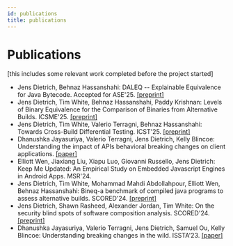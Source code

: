```yaml
---
id: publications
title: publications
---
```


# Publications

[this includes some relevant work completed before the project started]

- Jens Dietrich, Behnaz Hassanshahi: DALEQ -- Explainable Equivalence for Java Bytecode. Accepted for ASE'25. [[preprint]](https://arxiv.org/abs/2508.01530)
- Jens Dietrich, Tim White, Behnaz Hassanshahi, Paddy Krishnan: Levels of Binary Equivalence for the Comparison of Binaries from Alternative Builds. ICSME'25. [[preprint]](https://arxiv.org/abs/2410.08427)
- Jens Dietrich, Tim White, Valerio Terragni, Behnaz Hassanshahi: Towards Cross-Build Differential Testing. ICST'25. [[preprint]](https://www.researchgate.net/profile/Valerio-Terragni/publication/391937833_Towards_Cross-Build_Differential_Testing/links/685bcb3993040b17338d40e9/Towards-Cross-Build-Differential-Testing.pdf)
- Dhanushka Jayasuriya, Valerio Terragni, Jens Dietrich, Kelly Blincoe: Understanding the impact of APIs behavioral breaking changes on client applications. [[paper]](https://dl.acm.org/doi/pdf/10.1145/3643782)
- Elliott Wen, Jiaxiang Liu, Xiapu Luo, Giovanni Russello, Jens Dietrich: Keep Me Updated: An Empirical Study on Embedded Javascript Engines in Android Apps. MSR'24.
- Jens Dietrich, Tim White, Mohammad Mahdi Abdollahpour, Elliott Wen, Behnaz Hassanshahi: Bineq-a benchmark of compiled java programs to assess alternative builds. SCORED'24. [[preprint]](https://www.researchgate.net/profile/Jens-Dietrich-2/publication/383666359_BinEq-A_Benchmark_of_Compiled_Java_Programs_to_Assess_Alternative_Builds/links/66d64c4ef84dd1716c7b8820/BinEq-A-Benchmark-of-Compiled-Java-Programs-to-Assess-Alternative-Builds.pdf)
- Jens Dietrich, Shawn Rasheed, Alexander Jordan, Tim White: On the security blind spots of software composition analysis. SCORED'24. [[preprint]](https://arxiv.org/pdf/2306.05534)
- Dhanushka Jayasuriya, Valerio Terragni, Jens Dietrich, Samuel Ou, Kelly Blincoe: Understanding breaking changes in the wild. ISSTA'23. [[paper]](https://dl.acm.org/doi/pdf/10.1145/3597926.3598147)
